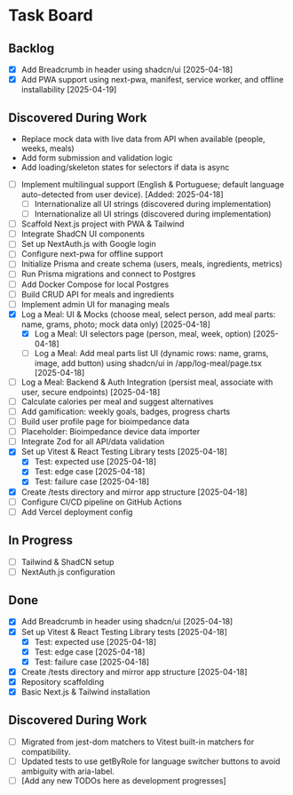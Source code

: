 # Task Board

## Backlog

- [x] Add Breadcrumb in header using shadcn/ui [2025-04-18]
- [x] Add PWA support using next-pwa, manifest, service worker, and offline installability [2025-04-19]

## Discovered During Work
- Replace mock data with live data from API when available (people, weeks, meals)
- Add form submission and validation logic
- Add loading/skeleton states for selectors if data is async

- [ ] Implement multilingual support (English & Portuguese; default language auto-detected from user device). [Added: 2025-04-18]
  - [ ] Internationalize all UI strings (discovered during implementation)
  - [ ] Internationalize all UI strings (discovered during implementation)
- [ ] Scaffold Next.js project with PWA & Tailwind
- [ ] Integrate ShadCN UI components
- [ ] Set up NextAuth.js with Google login
- [ ] Configure next-pwa for offline support
- [ ] Initialize Prisma and create schema (users, meals, ingredients, metrics)
- [ ] Run Prisma migrations and connect to Postgres
- [ ] Add Docker Compose for local Postgres
- [ ] Build CRUD API for meals and ingredients
- [ ] Implement admin UI for managing meals
- [x] Log a Meal: UI & Mocks (choose meal, select person, add meal parts: name, grams, photo; mock data only) [2025-04-18]
  - [x] Log a Meal: UI selectors page (person, meal, week, option) [2025-04-18]
  - [ ] Log a Meal: Add meal parts list UI (dynamic rows: name, grams, image, add button) using shadcn/ui in /app/log-meal/page.tsx [2025-04-18]
- [ ] Log a Meal: Backend & Auth Integration (persist meal, associate with user, secure endpoints) [2025-04-18]
- [ ] Calculate calories per meal and suggest alternatives
- [ ] Add gamification: weekly goals, badges, progress charts
- [ ] Build user profile page for bioimpedance data
- [ ] Placeholder: Bioimpedance device data importer
- [ ] Integrate Zod for all API/data validation
- [x] Set up Vitest & React Testing Library tests [2025-04-18]
  - [x] Test: expected use [2025-04-18]
  - [x] Test: edge case [2025-04-18]
  - [x] Test: failure case [2025-04-18]
- [x] Create /tests directory and mirror app structure [2025-04-18]
- [ ] Configure CI/CD pipeline on GitHub Actions
- [ ] Add Vercel deployment config

## In Progress
- [ ] Tailwind & ShadCN setup
- [ ] NextAuth.js configuration

## Done
- [x] Add Breadcrumb in header using shadcn/ui [2025-04-18]
- [x] Set up Vitest & React Testing Library tests [2025-04-18]
  - [x] Test: expected use [2025-04-18]
  - [x] Test: edge case [2025-04-18]
  - [x] Test: failure case [2025-04-18]
- [x] Create /tests directory and mirror app structure [2025-04-18]
- [x] Repository scaffolding
- [x] Basic Next.js & Tailwind installation

## Discovered During Work
- [ ] Migrated from jest-dom matchers to Vitest built-in matchers for compatibility.
- [ ] Updated tests to use getByRole for language switcher buttons to avoid ambiguity with aria-label.
- [ ] [Add any new TODOs here as development progresses]